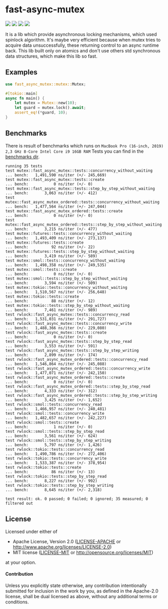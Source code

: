 # fast-async-mutex
[![](https://github.com/Mnwa/fast-async-mutex/workflows/build/badge.svg?branch=master)](https://github.com/Mnwa/fast-async-mutex/actions?query=workflow%3Abuild)
[![](https://docs.rs/fast-async-mutex/badge.svg)](https://docs.rs/fast-async-mutex/)
[![](https://img.shields.io/crates/v/fast-async-mutex.svg)](https://crates.io/crates/fast-async-mutex)
[![](https://img.shields.io/crates/d/fast-async-mutex.svg)](https://crates.io/crates/fast-async-mutex)

It is a lib which provide asynchronous locking mechanisms, which used spinlock algorithm.
It's maybe very efficient because when mutex tries to acquire data unsuccessfully, these returning control to an async runtime back.
This lib built only on atomics and don't use others std synchronous data structures, which make this lib so fast.

## Examples

```rust
use fast_async_mutex::mutex::Mutex;

#[tokio::main]
async fn main() {
    let mutex = Mutex::new(10);
    let guard = mutex.lock().await;
    assert_eq!(*guard, 10);
}
```

## Benchmarks

There is result of benchmarks which runs on `MacBook Pro (16-inch, 2019) 2,3 GHz 8-Core Intel Core i9 16GB RAM`
Tests you can find in the [benchmarks dir](benchmarks).
```
running 35 tests
test mutex::fast_async_mutex::tests::concurrency_without_waiting          ... bench:   1,491,590 ns/iter (+/- 245,669)
test mutex::fast_async_mutex::tests::create                               ... bench:           0 ns/iter (+/- 0)
test mutex::fast_async_mutex::tests::step_by_step_without_waiting         ... bench:       3,063 ns/iter (+/- 412)
test mutex::fast_async_mutex_ordered::tests::concurrency_without_waiting  ... bench:   1,477,564 ns/iter (+/- 247,044)
test mutex::fast_async_mutex_ordered::tests::create                       ... bench:           0 ns/iter (+/- 0)
test mutex::fast_async_mutex_ordered::tests::step_by_step_without_waiting ... bench:       3,215 ns/iter (+/- 477)
test mutex::futures::tests::concurrency_without_waiting                   ... bench:   1,493,409 ns/iter (+/- 273,137)
test mutex::futures::tests::create                                        ... bench:          92 ns/iter (+/- 22)
test mutex::futures::tests::step_by_step_without_waiting                  ... bench:       3,419 ns/iter (+/- 589)
test mutex::smol::tests::concurrency_without_waiting                      ... bench:   1,498,358 ns/iter (+/- 249,535)
test mutex::smol::tests::create                                           ... bench:           0 ns/iter (+/- 0)
test mutex::smol::tests::step_by_step_without_waiting                     ... bench:       3,594 ns/iter (+/- 509)
test mutex::tokio::tests::concurrency_without_waiting                     ... bench:   1,510,567 ns/iter (+/- 256,648)
test mutex::tokio::tests::create                                          ... bench:          88 ns/iter (+/- 12)
test mutex::tokio::tests::step_by_step_without_waiting                    ... bench:       7,461 ns/iter (+/- 989)
test rwlock::fast_async_mutex::tests::concurrency_read                    ... bench:   1,531,031 ns/iter (+/- 291,727)
test rwlock::fast_async_mutex::tests::concurrency_write                   ... bench:   1,488,366 ns/iter (+/- 229,080)
test rwlock::fast_async_mutex::tests::create                              ... bench:           0 ns/iter (+/- 0)
test rwlock::fast_async_mutex::tests::step_by_step_read                   ... bench:       3,553 ns/iter (+/- 591)
test rwlock::fast_async_mutex::tests::step_by_step_writing                ... bench:       2,899 ns/iter (+/- 174)
test rwlock::fast_async_mutex_ordered::tests::concurrency_read            ... bench:   1,546,864 ns/iter (+/- 245,088)
test rwlock::fast_async_mutex_ordered::tests::concurrency_write           ... bench:   1,477,071 ns/iter (+/- 242,150)
test rwlock::fast_async_mutex_ordered::tests::create                      ... bench:           0 ns/iter (+/- 0)
test rwlock::fast_async_mutex_ordered::tests::step_by_step_read           ... bench:       4,333 ns/iter (+/- 312)
test rwlock::fast_async_mutex_ordered::tests::step_by_step_writing        ... bench:       3,425 ns/iter (+/- 1,652)
test rwlock::smol::tests::concurrency_read                                ... bench:   1,466,957 ns/iter (+/- 240,481)
test rwlock::smol::tests::concurrency_write                               ... bench:   1,482,657 ns/iter (+/- 242,227)
test rwlock::smol::tests::create                                          ... bench:           1 ns/iter (+/- 0)
test rwlock::smol::tests::step_by_step_read                               ... bench:       3,561 ns/iter (+/- 624)
test rwlock::smol::tests::step_by_step_writing                            ... bench:       5,797 ns/iter (+/- 1,426)
test rwlock::tokio::tests::concurrency_read                               ... bench:   1,490,786 ns/iter (+/- 272,406)
test rwlock::tokio::tests::concurrency_write                              ... bench:   1,533,387 ns/iter (+/- 378,954)
test rwlock::tokio::tests::create                                         ... bench:          86 ns/iter (+/- 13)
test rwlock::tokio::tests::step_by_step_read                              ... bench:       8,227 ns/iter (+/- 992)
test rwlock::tokio::tests::step_by_step_writing                           ... bench:       8,645 ns/iter (+/- 2,318)

test result: ok. 0 passed; 0 failed; 0 ignored; 35 measured; 0 filtered out
```

## License

Licensed under either of

 * Apache License, Version 2.0 ([LICENSE-APACHE](LICENSE-APACHE) or http://www.apache.org/licenses/LICENSE-2.0)
 * MIT license ([LICENSE-MIT](LICENSE-MIT) or http://opensource.org/licenses/MIT)

at your option.

#### Contribution

Unless you explicitly state otherwise, any contribution intentionally submitted
for inclusion in the work by you, as defined in the Apache-2.0 license, shall be
dual licensed as above, without any additional terms or conditions.
